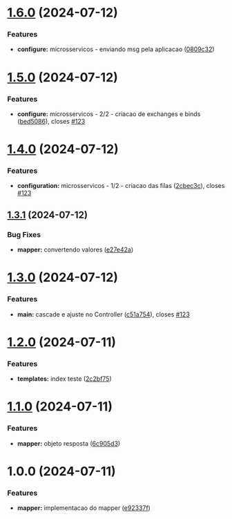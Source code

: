 # [1.6.0](https://github.com/andrecodelima/microsservicos-learn/compare/v1.5.0...v1.6.0) (2024-07-12)


### Features

* **configure:** microsservicos - enviando msg pela aplicacao ([0809c32](https://github.com/andrecodelima/microsservicos-learn/commit/0809c327bc1581f658e799940b284a3b325119f4))

# [1.5.0](https://github.com/andrecodelima/microsservicos-learn/compare/v1.4.0...v1.5.0) (2024-07-12)


### Features

* **configure:** microsservicos - 2/2 - criacao de exchanges e binds ([bed5086](https://github.com/andrecodelima/microsservicos-learn/commit/bed50861247c964e10e71568f0189334c7057032)), closes [#123](https://github.com/andrecodelima/microsservicos-learn/issues/123)

# [1.4.0](https://github.com/andrecodelima/microsservicos-learn/compare/v1.3.1...v1.4.0) (2024-07-12)


### Features

* **configuration:** microsservicos - 1/2 - criacao das filas ([2cbec3c](https://github.com/andrecodelima/microsservicos-learn/commit/2cbec3c3d9a75aaacd1764e142ff7f85bb1271b1)), closes [#123](https://github.com/andrecodelima/microsservicos-learn/issues/123)

## [1.3.1](https://github.com/andrecodelima/microsservicos-learn/compare/v1.3.0...v1.3.1) (2024-07-12)


### Bug Fixes

* **mapper:** convertendo valores ([e27e42a](https://github.com/andrecodelima/microsservicos-learn/commit/e27e42a923dfae7091947816c338399439d1b6ac))

# [1.3.0](https://github.com/andrecodelima/microsservicos-learn/compare/v1.2.0...v1.3.0) (2024-07-12)


### Features

* **main:** cascade e ajuste no Controller ([c51a754](https://github.com/andrecodelima/microsservicos-learn/commit/c51a7549de1235772b3f92b457902297e88162d7)), closes [#123](https://github.com/andrecodelima/microsservicos-learn/issues/123)

# [1.2.0](https://github.com/andrecodelima/microsservicos-learn/compare/v1.1.0...v1.2.0) (2024-07-11)


### Features

* **templates:** index teste ([2c2bf75](https://github.com/andrecodelima/microsservicos-learn/commit/2c2bf759f849206b199302dff0f6b868c8b50b75))

# [1.1.0](https://github.com/andrecodelima/microsservicos-learn/compare/v1.0.0...v1.1.0) (2024-07-11)


### Features

* **mapper:** objeto resposta ([6c905d3](https://github.com/andrecodelima/microsservicos-learn/commit/6c905d38d1fff541372bfd1388b8a25b8f00df8a))

# 1.0.0 (2024-07-11)


### Features

* **mapper:** implementacao do mapper ([e92337f](https://github.com/andrecodelima/microsservicos-learn/commit/e92337fd4befbbd8f26b1f5a628f7dd21224bca1))
